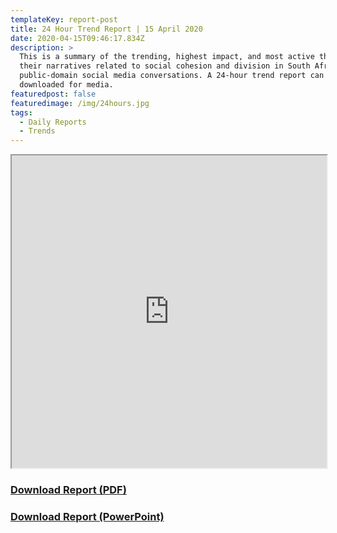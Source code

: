```yaml
---
templateKey: report-post
title: 24 Hour Trend Report | 15 April 2020
date: 2020-04-15T09:46:17.834Z
description: >
  This is a summary of the trending, highest impact, and most active themes and
  their narratives related to social cohesion and division in South African
  public-domain social media conversations. A 24-hour trend report can be
  downloaded for media.
featuredpost: false
featuredimage: /img/24hours.jpg
tags:
  - Daily Reports
  - Trends
---
```

<iframe src="https://drive.google.com/file/d/16URvekE9QIL7kLXiKNXiLZCbNBdoPnmy/preview" width="100%" height="500"></iframe>
<br> <a href="https://drive.google.com/u/0/uc?id=16URvekE9QIL7kLXiKNXiLZCbNBdoPnmy&export=download" target="blank"><h3><strong>Download Report (PDF)</h3></strong></a><a href="https://docs.google.com/presentation/d/155JaHFJdh6PL4KdpIhLg9y9s7Rsdh5ARY0YRcElG_9M/edit?usp=sharing" target="blank"><h3><strong>Download Report (PowerPoint)</h3></strong></a>
